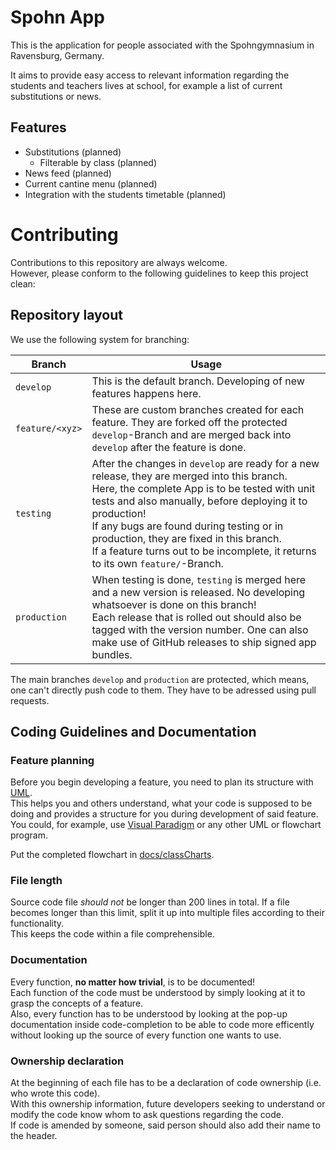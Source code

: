 # Spohn App
This is the application for people associated with the Spohngymnasium in Ravensburg, Germany.

It aims to provide easy access to relevant information regarding the students and teachers lives at school,
for example a list of current substitutions or news.

## Features
- Substitutions (planned)
  - Filterable by class (planned)
- News feed (planned)
- Current cantine menu (planned)
- Integration with the students timetable (planned)

# Contributing
Contributions to this repository are always welcome.  
However, please conform to the following guidelines to keep this project clean:

## Repository layout
We use the following system for branching:

| Branch          | Usage                                                                                                                                                                                                                                                                                                                                                                                          |
|-----------------|------------------------------------------------------------------------------------------------------------------------------------------------------------------------------------------------------------------------------------------------------------------------------------------------------------------------------------------------------------------------------------------------|
| `develop`       | This is the default branch. Developing of new features happens here.                                                                                                                                                                                                                                                                                                                           |
| `feature/<xyz>` | These are custom branches created for each feature. They are forked off the protected `develop`-Branch and are merged back into `develop` after the feature is done.                                                                                                                                                                                                                           |
| `testing`       | After the changes in `develop` are ready for a new release, they are merged into this branch.<br/>Here, the complete App is to be tested with unit tests and also manually, before deploying it to production!<br/>If any bugs are found during testing or in production, they are fixed in this branch.<br/>If a feature turns out to be incomplete, it returns to its own `feature/`-Branch. |
| `production`    | When testing is done, `testing` is merged here and a new version is released. No developing whatsoever is done on this branch!<br/>Each release that is rolled out should also be tagged with the version number. One can also make use of GitHub releases to ship signed app bundles.                                                                                                         |

The main branches `develop` and `production` are protected, which means, one can't directly push code to them. They have to be adressed using pull requests.

## Coding Guidelines and Documentation
### Feature planning
Before you begin developing a feature, you need to plan its structure with [UML](https://en.wikipedia.org/wiki/Unified_Modeling_Language).  
This helps you and others understand, what your code is supposed to be doing and provides a structure for you during development of said feature.  
You could, for example, use [Visual Paradigm](https://www.visual-paradigm.com/) or any other UML or flowchart program.

Put the completed flowchart in [docs/classCharts](docs/classCharts).

### File length
Source code file *should not* be longer than 200 lines in total. If a file becomes longer than this limit, split it up into multiple files according to their functionality.  
This keeps the code within a file comprehensible.

### Documentation
Every function, **no matter how trivial**, is to be documented!  
Each function of the code must be understood by simply looking at it to grasp the concepts of a feature.  
Also, every function has to be understood by looking at the pop-up documentation inside code-completion to be able to code more efficently
without looking up the source of every function one wants to use.

### Ownership declaration
At the beginning of each file has to be a declaration of code ownership (i.e. who wrote this code).  
With this ownership information, future developers seeking to understand or modify the code know whom to ask questions regarding the code.  
If code is amended by someone, said person should also add their name to the header.
